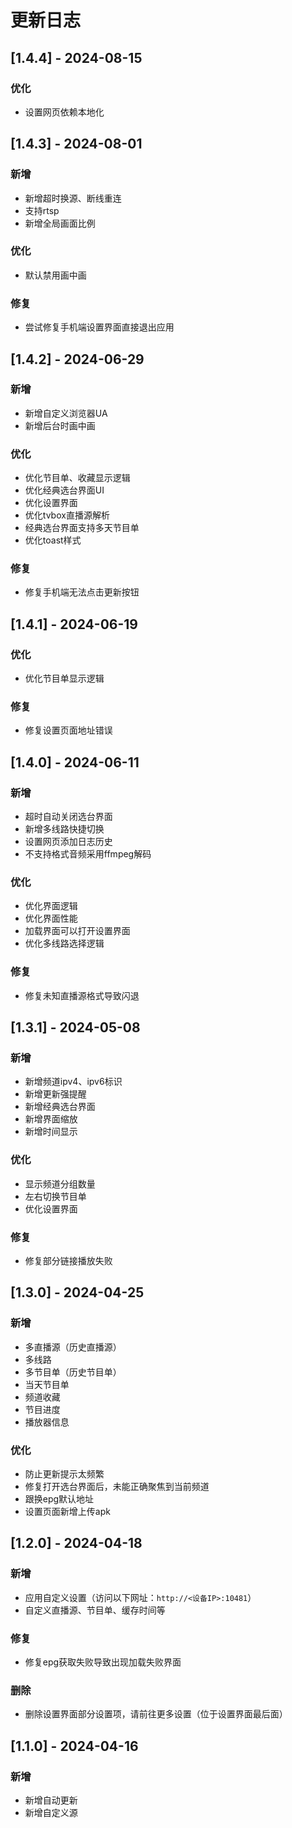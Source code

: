 # 更新日志

## [1.4.4] - 2024-08-15

### 优化

- 设置网页依赖本地化

## [1.4.3] - 2024-08-01

### 新增

- 新增超时换源、断线重连
- 支持rtsp
- 新增全局画面比例

### 优化

- 默认禁用画中画

### 修复

- 尝试修复手机端设置界面直接退出应用

## [1.4.2] - 2024-06-29

### 新增

- 新增自定义浏览器UA
- 新增后台时画中画

### 优化

- 优化节目单、收藏显示逻辑
- 优化经典选台界面UI
- 优化设置界面
- 优化tvbox直播源解析
- 经典选台界面支持多天节目单
- 优化toast样式

### 修复

- 修复手机端无法点击更新按钮

## [1.4.1] - 2024-06-19

### 优化

- 优化节目单显示逻辑

### 修复

- 修复设置页面地址错误

## [1.4.0] - 2024-06-11

### 新增

- 超时自动关闭选台界面
- 新增多线路快捷切换
- 设置网页添加日志历史
- 不支持格式音频采用ffmpeg解码

### 优化

- 优化界面逻辑
- 优化界面性能
- 加载界面可以打开设置界面
- 优化多线路选择逻辑

### 修复

- 修复未知直播源格式导致闪退

## [1.3.1] - 2024-05-08

### 新增

- 新增频道ipv4、ipv6标识
- 新增更新强提醒
- 新增经典选台界面
- 新增界面缩放
- 新增时间显示

### 优化

- 显示频道分组数量
- 左右切换节目单
- 优化设置界面

### 修复

- 修复部分链接播放失败

## [1.3.0] - 2024-04-25

### 新增

- 多直播源（历史直播源）
- 多线路
- 多节目单（历史节目单）
- 当天节目单
- 频道收藏
- 节目进度
- 播放器信息

### 优化

- 防止更新提示太频繁
- 修复打开选台界面后，未能正确聚焦到当前频道
- 跟换epg默认地址
- 设置页面新增上传apk

## [1.2.0] - 2024-04-18

### 新增

- 应用自定义设置（访问以下网址：`http://<设备IP>:10481`）
- 自定义直播源、节目单、缓存时间等

### 修复

- 修复epg获取失败导致出现加载失败界面

### 删除

- 删除设置界面部分设置项，请前往更多设置（位于设置界面最后面）

## [1.1.0] - 2024-04-16

### 新增

- 新增自动更新
- 新增自定义源
